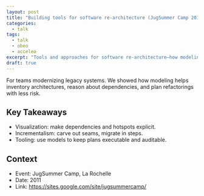 ```yaml
---
layout: post
title: "Building tools for software re‑architecture (JugSummer Camp 2011)"
categories:
  - talk
tags:
  - talk
  - obeo
  - acceleo
excerpt: "Tools and approaches for software re‑architecture—how modeling helps plan and execute change."
draft: true
---
```


For teams modernizing legacy systems. We showed how modeling helps inventory architectures, reason about dependencies, and plan refactorings with less risk.

## Key Takeaways
- Visualization: make dependencies and hotspots explicit.
- Incrementalism: carve out seams, migrate in steps.
- Tooling: use models to keep plans executable and auditable.

## Context
- Event: JugSummer Camp, La Rochelle
- Date: 2011
- Link: https://sites.google.com/site/jugsummercamp/
